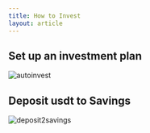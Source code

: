 ```yaml
---
title: How to Invest
layout: article
---
```




## Set up an investment plan



![autoinvest](/assets/images/autoinvest.png)



## Deposit usdt to Savings



![deposit2savings](/assets/images/deposit2savings.png)

